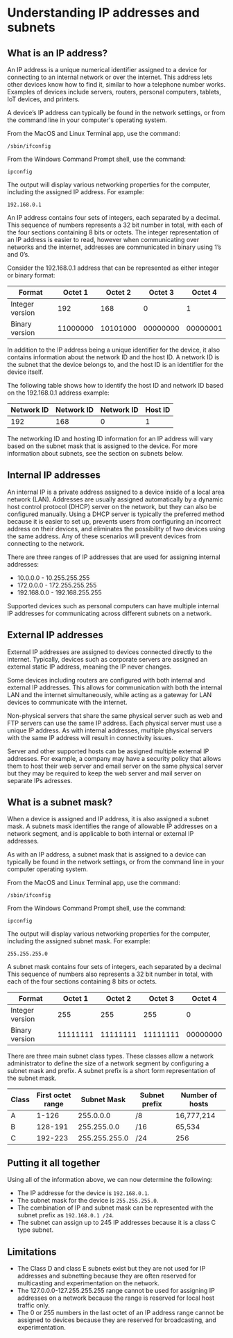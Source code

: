 # Understanding IP addresses and subnets


## What is an IP address?

An IP address is a unique numerical identifier assigned to a device for connecting to an internal network or over the internet. This address lets other devices know how to find it, similar to how a telephone number works. Examples of devices include servers, routers, personal computers, tablets, IoT devices, and printers.

A device’s IP address can typically be found in the network settings, or from the command line in your computer's operating system.

From the MacOS and Linux Terminal app, use the command:

```/sbin/ifconfig```

From the Windows Command Prompt shell, use the command:

```ipconfig```

The output will display various networking properties for the computer, including the assigned IP address. For example:

```192.168.0.1```

An IP address contains four sets of integers, each separated by a decimal. This sequence of numbers represents a 32 bit number in total, with each of the four sections containing 8 bits or octets. The integer representation of an IP address is easier to read, however when communicating over networks and the internet, addresses are communicated in binary using 1’s and 0’s. 

Consider the 192.168.0.1 address that can be represented as either integer or binary format:

| Format          | Octet 1  | Octet 2  | Octet 3  | Octet 4  |
| --------------- | -------- | -------- | -------- | -------- |
| Integer version | 192      | 168      | 0        | 1        |
| Binary version  | 11000000 | 10101000 | 00000000 | 00000001 |

In addition to the IP address being a unique identifier for the device, it also contains information about the network ID and the host ID. A network ID is the subnet that the device belongs to, and the host ID is an identifier for the device itself. 

The following table shows how to identify the host ID and network ID based on the 192.168.0.1 address example:

| Network ID | Network ID | Network ID | Host ID |
| ---------- | ---------- | ---------- | ------- |
| 192        | 168        | 0          | 1       |

The networking ID and hosting ID information for an IP address will vary based on the subnet mask that is assigned to the device. For more information about subnets, see the section on subnets below.

## Internal IP addresses

An internal IP is a private address assigned to a device inside of a local area network (LAN). Addresses are usually assigned automatically by a dynamic host control protocol (DHCP) server on the network, but they can also be configured manually. Using a DHCP server is typically the preferred method because it is easier to set up, prevents users from configuring an incorrect address on their devices, and eliminates the possibility of two devices using the same address. Any of these scenarios will prevent devices from connecting to the network.

There are three ranges of IP addresses that are used for assigning internal addresses:

- 10.0.0.0 - 10.255.255.255
- 172.0.0.0 - 172.255.255.255
- 192.168.0.0 - 192.168.255.255

Supported devices such as personal computers can have multiple internal IP addresses for communicating across different subnets on a network.

## External IP addresses

External IP addresses are assigned to devices connected directly to the internet. Typically, devices such as corporate servers are assigned an external static IP address, meaning the IP never changes. 

Some devices including routers are configured with both internal and external IP addresses. This allows for communication with both the internal LAN and the internet simultaneously, while acting as a gateway for LAN devices to communicate with the internet.

Non-physical servers that share the same physical server such as web and FTP servers can use the same IP address. Each physical server must use a unique IP address. As with internal addresses, multiple physical servers with the same IP address will result in connectivity issues.

Server and other supported hosts can be assigned multiple external IP addresses. For example, a company may have a security policy that allows them to host their web server and email server on the same physical server but they may be required to keep the web server and mail server on separate IPs adresses.

## What is a subnet mask?

When a device is assigned and IP address, it is also assigned a subnet mask. A subnets mask identifies the range of allowable IP addresses on a network segment, and is applicable to both internal or external IP addresses.

As with an IP address, a subnet mask that is assigned to a device can typically be found in the network settings, or from the command line in your computer operating system.

From the MacOS and Linux Terminal app, use the command:

```/sbin/ifconfig```

From the Windows Command Prompt shell, use the command:

```ipconfig```

The output will display various networking properties for the computer, including the assigned subnet mask. For example:

```255.255.255.0```

A subnet mask contains four sets of integers, each separated by a decimal This sequence of numbers also represents a 32 bit number in total, with each of the four sections containing 8 bits or octets.


| Format          | Octet  1 | Octet  2 | Octet  3 | Octet 4  |
| --------------- | -------- | -------- | -------- | -------- |
| Integer version | 255      | 255      | 255      | 0        |
| Binary version  | 11111111 | 11111111 | 11111111 | 00000000 |

There are three main subnet class types. These classes allow a network administrator to define the size of a network segment by configuring a subnet mask and prefix. A subnet prefix is a short form representation of the subnet mask.

| Class | First octet range | Subnet Mask   | Subnet prefix | Number of hosts |
| ----- | ----------------- | ------------- | ------------- | --------------- |
| A     | 1-126             | 255.0.0.0     | /8            | 16,777,214      |
| B     | 128-191           | 255.255.0.0   | /16           | 65,534          |
| C     | 192-223           | 255.255.255.0 | /24           | 256             |


## Putting it all together

Using all of the information above, we can now determine the following:

- The IP addresse for the device is ```192.168.0.1```.
- The subnet mask for the device is ```255.255.255.0```.
- The combination of IP and subnet mask can be represented with the subnet prefix as ```192.168.0.1 /24```.
- The subnet can assign up to 245 IP addresses because it is a class C type subnet.

## Limitations
- The Class D and class E subnets exist but they are not used for IP addresses and subnetting because they are often reserved for multicasting and experimentation on the network.
- The 127.0.0.0-127.255.255.255 range cannot be used for assigning IP addresses on a network because the range is reserved for local host traffic only.
- The 0 or 255 numbers in the last octet of an IP address range cannot be assigned to devices because they are reserved for broadcasting, and experimentation.

